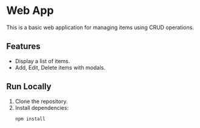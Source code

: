 # Web App

This is a basic web application for managing items using CRUD operations.

## Features
- Display a list of items.
- Add, Edit, Delete items with modals.

## Run Locally
1. Clone the repository.
2. Install dependencies:
   ```bash
   npm install